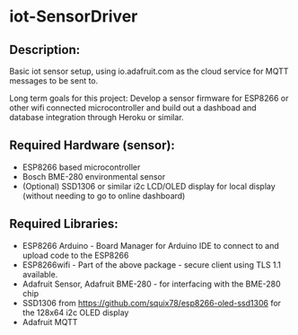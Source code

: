 # iot-SensorDriver
## Description:
Basic iot sensor setup, using io.adafruit.com as the cloud service for MQTT messages to be sent to.

Long term goals for this project: Develop a sensor firmware for ESP8266 or other wifi connected microcontroller and build out a dashboad and database integration through Heroku or similar.

## Required Hardware (sensor):
- ESP8266 based microcontroller
- Bosch BME-280 environmental sensor
- (Optional) SSD1306 or similar i2c LCD/OLED display for local display (without needing to go to online dashboard)

## Required Libraries:
* ESP8266 Arduino - Board Manager for Arduino IDE to connect to and upload code to the ESP8266
* ESP8266wifi - Part of the above package - secure client using TLS 1.1 available.
* Adafruit Sensor, Adafruit BME-280 - for interfacing with the BME-280 chip
* SSD1306 from https://github.com/squix78/esp8266-oled-ssd1306 for the 128x64 i2c OLED display
* Adafruit MQTT
